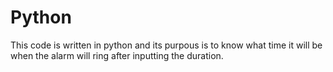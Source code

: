 # Python
This code is written in python and its purpous is to know what time it will be when the alarm will ring after inputting the duration.
